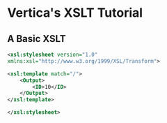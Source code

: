 # Vertica's XSLT Tutorial

## A Basic XSLT

```xml
<xsl:stylesheet version="1.0"
xmlns:xsl="http://www.w3.org/1999/XSL/Transform">

<xsl:template match="/">
    <Output>
        <ID>10</ID>
    </Output>
</xsl:template>

</xsl:stylesheet>

```


